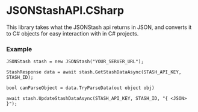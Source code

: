 # JSONStashAPI.CSharp
This library takes what the JSONStash api returns in JSON, and converts it to C# objects for easy interaction with in C# projects.

### Example

```
JSONStash stash = new JSONStash("YOUR_SERVER_URL");

StashResponse data = await stash.GetStashDataAsync(STASH_API_KEY, STASH_ID);

bool canParseObject = data.TryParseData(out object obj)

await stash.UpdateStashDataAsync(STASH_API_KEY, STASH_ID, "{ <JSON> }");
```
